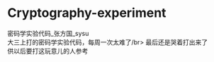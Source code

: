 # Cryptography-experiment
密码学实验代码_张方国_sysu</br>
大三上打的密码学实验代码，每周一次太难了/br>
最后还是哭着打出来了</br>
供以后要打这玩意儿的人参考
